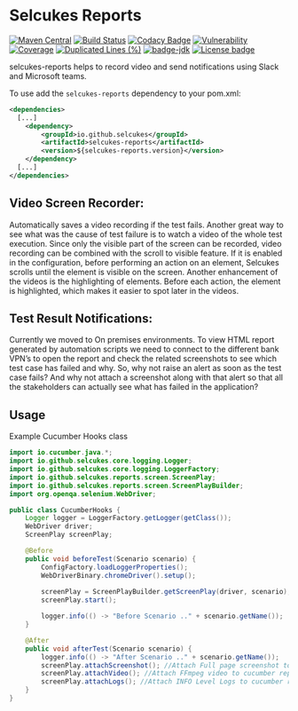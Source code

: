 # Selcukes Reports

[![Maven Central](https://img.shields.io/maven-central/v/io.github.selcukes/selcukes-reports.svg?label=Maven%20Central)](https://search.maven.org/search?q=g:%22io.github.selcukes%22%20AND%20a:%22selcukes-reports%22)
[![Build Status](https://travis-ci.org/selcukes/selcukes-reports.svg?branch=master)](https://travis-ci.org/selcukes/selcukes-reports)
[![Codacy Badge](https://app.codacy.com/project/badge/Grade/b75cd866e64b4111a5ca7a076b8cca68)](https://www.codacy.com/gh/selcukes/selcukes-reports?utm_source=github.com&amp;utm_medium=referral&amp;utm_content=selcukes/selcukes-reports&amp;utm_campaign=Badge_Grade)
[![Vulnerability](https://sonarcloud.io/api/project_badges/measure?project=selcukes_selcukes-reports&metric=vulnerabilities)](https://sonarcloud.io/dashboard?id=selcukes_selcukes-reports)
[![Coverage](https://sonarcloud.io/api/project_badges/measure?project=selcukes_selcukes-reports&metric=coverage)](https://sonarcloud.io/dashboard?id=selcukes_selcukes-reports)
[![Duplicated Lines (%)](https://sonarcloud.io/api/project_badges/measure?project=selcukes_selcukes-reports&metric=duplicated_lines_density)](https://sonarcloud.io/dashboard?id=selcukes_selcukes-reports)
[![badge-jdk](https://img.shields.io/badge/jdk-8-green.svg)](http://www.oracle.com/technetwork/java/javase/downloads/index.html)
[![License badge](https://img.shields.io/badge/license-Apache%202.0-blue.svg?label=License)](http://www.apache.org/licenses/LICENSE-2.0)

selcukes-reports helps to record video  and send notifications using Slack and Microsoft teams.

To use add the `selcukes-reports` dependency to your pom.xml:

```xml
<dependencies>
  [...]
    <dependency>
        <groupId>io.github.selcukes</groupId>
        <artifactId>selcukes-reports</artifactId>
        <version>${selcukes-reports.version}</version>
    </dependency>
  [...]
</dependencies>

```

## Video Screen Recorder:
Automatically saves a video recording if the test fails. Another great way to see what was the cause of test failure is to watch a video of the whole test execution. Since only the visible part of the screen can be recorded, video recording can be combined with the scroll to visible feature. If it is enabled in the configuration, before performing an action on an element, Selcukes scrolls until the element is visible on the screen.
Another enhancement of the videos is the highlighting of elements. Before each action, the element is highlighted, which makes it easier to spot later in the videos. 

## Test Result Notifications:
Currently we moved to On premises environments. To view HTML report generated by automation scripts we need to connect to the different bank VPN’s to open the report and check the related screenshots to see which test case has failed and why.
So, why not raise an alert as soon as the test case fails? And why not attach a screenshot along with that alert so that all the stakeholders can actually see what has failed in the application?

## Usage
Example Cucumber Hooks class

```java
import io.cucumber.java.*;
import io.github.selcukes.core.logging.Logger;
import io.github.selcukes.core.logging.LoggerFactory;
import io.github.selcukes.reports.screen.ScreenPlay;
import io.github.selcukes.reports.screen.ScreenPlayBuilder;
import org.openqa.selenium.WebDriver;

public class CucumberHooks {
    Logger logger = LoggerFactory.getLogger(getClass());
    WebDriver driver;
    ScreenPlay screenPlay;

    @Before
    public void beforeTest(Scenario scenario) {
        ConfigFactory.loadLoggerProperties();
        WebDriverBinary.chromeDriver().setup();
        
        screenPlay = ScreenPlayBuilder.getScreenPlay(driver, scenario);
        screenPlay.start();

        logger.info(() -> "Before Scenario .." + scenario.getName());
    }

    @After
    public void afterTest(Scenario scenario) {
        logger.info(() -> "After Scenario .." + scenario.getName());
        screenPlay.attachScreenshot(); //Attach Full page screenshot to cucumber report
        screenPlay.attachVideo(); //Attach FFmpeg video to cucumber report
        screenPlay.attachLogs(); //Attach INFO Level Logs to cucumber report
    }
}
```


